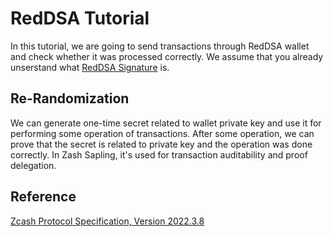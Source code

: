 # RedDSA Tutorial

In this tutorial, we are going to send transactions through RedDSA wallet and check whether it was processed correctly. We assume that you already unserstand what [RedDSA Signature](../technical/reddsa_signature.md) is.

## Re-Randomization

We can generate one-time secret related to wallet private key and use it for performing some operation of transactions. After some operation, we can prove that the secret is related to private key and the operation was done correctly. In Zash Sapling, it's used for transaction auditability and proof delegation.

## Reference

[Zcash Protocol Specification, Version 2022.3.8](https://zips.z.cash/protocol/protocol.pdf#page=90)
